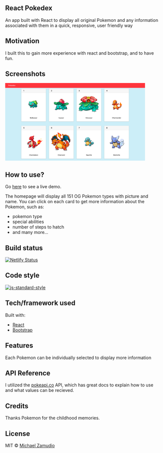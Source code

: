 ## React Pokedex
An app built with React to display all original Pokemon and any information associated with them in a quick, responsive, user friendly way

## Motivation
I built this to gain more experience with react and bootstrap, and to have fun.

## Screenshots
<img src="https://github.com/zamudio/react-pokedex/blob/master/public/project_screenshot.png" alt="screenshot" width="450" height="250" />

## How to use?
Go [here](https://pokedex-reacted.netlify.app/) to see a live demo.

The homepage will display all 151 OG Pokemon types with picture and name.
You can click on each card to get more information about the Pokemon, such as:
- pokemon type
- special abilities
- number of steps to hatch
- and many more...

## Build status
[![Netlify Status](https://api.netlify.com/api/v1/badges/f00e3113-ddf4-4301-a687-e0609e5d5fef/deploy-status)](https://app.netlify.com/sites/pokedex-reacted/deploys)

## Code style
[![js-standard-style](https://img.shields.io/badge/code%20style-standard-brightgreen.svg?style=flat)](https://github.com/feross/standard)

## Tech/framework used
Built with:
- [React](https://reactjs.org)
- [Bootstrap](https://getbootstrap.com/)

## Features
Each Pokemon can be individually selected to display more information

## API Reference

I utilized the [pokeapi.co](pokeapi.co) API, which has great docs to explain how to use and what values can be recieved.

## Credits
Thanks Pokemon for the childhood memories.

## License
MIT © [Michael Zamudio](2020)

